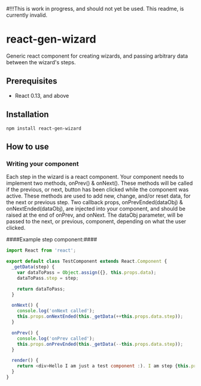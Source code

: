 #!!!This is work in progress, and should not yet be used. This readme, is currently invalid.

# react-gen-wizard
Generic react component for creating wizards, and passing arbitrary data between the wizard's steps.

## Prerequisites ##
- React 0.13, and above

## Installation ##
```
npm install react-gen-wizard
```

## How to use ##
### Writing your component ###
Each step in the wizard is a react component. 
Your component needs to implement two methods, onPrev() & onNext(). These methods will be called if the previous, or next, button has been clicked while the component was active. These methods are used to add new, change, and/or reset data, for the next or previous step. Two callback props, onPrevEnded(dataObj) & onNextEnded(dataObj), are injected into your component, and should be raised at the end of onPrev, and onNext. The dataObj parameter, will be passed to the next, or previous, component, depending on what the user clicked.

####Example step component:####
```javascript
import React from 'react';

export default class TestComponent extends React.Component {
  _getData(step) {
    var dataToPass = Object.assign({}, this.props.data);
    dataToPass.step = step;

    return dataToPass;
  }

  onNext() {
    console.log('onNext called');
    this.props.onNextEnded(this._getData(++this.props.data.step));
  }

  onPrev() {
    console.log('onPrev called');    
    this.props.onPrevEnded(this._getData(--this.props.data.step));
  }

  render() {
    return <div>Hello I am just a test component :). I am step {this.props.data.step}</div>;
  }
}
```


